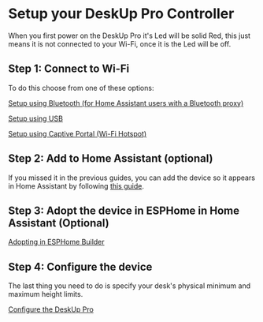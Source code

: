# Setup your DeskUp Pro Controller
When you first power on the DeskUp Pro it's Led will be solid Red, this just means it is not connected to your Wi-Fi, once it is the Led will be off.

## Step 1: Connect to Wi-Fi
To do this choose from one of these options:

[Setup using Bluetooth (for Home Assistant users with a Bluetooth proxy)](setup-using-bluetooth.md)

[Setup using USB](setup-using-usb.md)

[Setup using Captive Portal (Wi-Fi Hotspot)](setup-using-captive-portal.md)


## Step 2: Add to Home Assistant (optional)
If you missed it in the previous guides, you can add the device so it appears in Home Assistant by following [this guide](add-to-home-assistant.md).  


## Step 3: Adopt the device in ESPHome in Home Assistant (Optional)
[Adopting in ESPHome Builder](adopting-in-home-assistant.md)


## Step 4: Configure the device
The last thing you need to do is specify your desk's physical minimum and maximum height limits.

[Configure the DeskUp Pro](/DeskUp-Pro-Controller-RJ12/docs/configuration/README.md)
